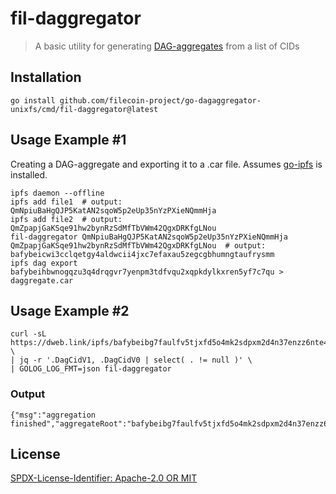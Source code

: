 fil-daggregator
=======================

> A basic utility for generating [DAG-aggregates](https://pkg.go.dev/github.com/filecoin-project/go-dagaggregator-unixfs#readme-typical-use-case) from a list of CIDs

## Installation

```
go install github.com/filecoin-project/go-dagaggregator-unixfs/cmd/fil-daggregator@latest
```

## Usage Example #1
Creating a DAG-aggregate and exporting it to a .car file. Assumes [go-ipfs](https://github.com/ipfs/go-ipfs) is installed.

```
ipfs daemon --offline
ipfs add file1  # output: QmNpiuBaHgQJP5KatAN2sqoW5p2eUp35nYzPXieNQmmHja
ipfs add file2  # output: QmZpapjGaKSqe91hw2bynRzSdMfTbVWm42QgxDRKfgLNou
fil-daggregator QmNpiuBaHgQJP5KatAN2sqoW5p2eUp35nYzPXieNQmmHja QmZpapjGaKSqe91hw2bynRzSdMfTbVWm42QgxDRKfgLNou  # output: bafybeicwi3cclqetgy4aldwcii4jxc7efaxau5zegcgbhumngtaufrysmm
ipfs dag export bafybeihbwnogqzu3q4drqgvr7yenpm3tdfvqu2xqpkdylkxren5yf7c7qu > daggregate.car
```

## Usage Example #2

```
curl -sL https://dweb.link/ipfs/bafybeibg7faulfv5tjxfd5o4mk2sdpxm2d4n37enzz6nte46lkz46uqhk4/@AggregateManifest.ndjson \
| jq -r '.DagCidV1, .DagCidV0 | select( . != null )' \
| GOLOG_LOG_FMT=json fil-daggregator
```

### Output

```
{"msg":"aggregation finished","aggregateRoot":"bafybeibg7faulfv5tjxfd5o4mk2sdpxm2d4n37enzz6nte46lkz46uqhk4","totalManifestEntries":4,"newIntermediateBlocks":6}
```

## License
[SPDX-License-Identifier: Apache-2.0 OR MIT](../../LICENSE.md)

